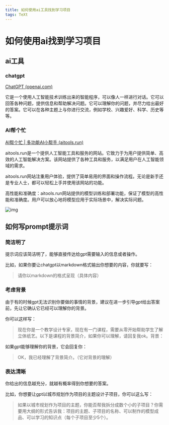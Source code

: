 ```yaml
---
title: 如何使用ai工具找到学习项目
tags: TeXt
---
```


# 如何使用ai找到学习项目



## ai工具



### chatgpt



[ChatGPT (openai.com)](https://openai.com/chatgpt)



它是一个使用人工智能技术训练出来的智能程序，可以像人一样进行对话。它可以回答各种问题，提供信息和帮助解决问题。它可以理解你的问题，并尽力给出最好的答案。它可以在各种主题上与你进行交流，例如学校、兴趣爱好、科学、历史等等。



### AI帮个忙



[AI帮个忙 | 多功能AI小帮手 (aitools.run)](https://aitools.run/)



aitools.run是一个提供人工智能工具和服务的网站。它致力于为用户提供简单、高效的人工智能解决方案。该网站提供了各种工具和服务，以满足用户在人工智能领域的需求。



aitools.run网站注重用户体验，提供了简单易用的界面和操作流程。无论是新手还是专业人士，都可以轻松上手并使用该网站的功能。



高性能和准确度：aitools.run网站提供的模型训练和部署功能，保证了模型的高性能和准确度。用户可以放心地将模型应用于实际场景中，解决实际问题。



![img](http://127.0.0.1:53385/assets/image-20230904171144-cdq2lc8.png)



## 如何写prompt提示词



### 简洁明了



提示词应该简洁明了，能够直接传达给gpt需要输入的信息或者操作。



比如，如果你要让chatgpt以markdown格式输出你想要的内容，你就要写：



> 请你以markdown的格式呈现（具体内容）



### 考虑背景



由于有的时候gpt无法识别你要做的事情的背景，建议在进一步引导gpt给出答案前，先让它确认它已经可以理解你的背景。



你可以这样写：



> 现在你是一个教学设计专家，现在有一门课程，需要从零开始帮助学生了解立体纸艺。以下是课程的背景简介，如果你可以理解，请回复我ok。背景：



如果gpt能够理解你的背景，它会回复你：

> OK，我已经理解了背景简介。（它对背景的理解）

### 表达清晰



你给出的信息越充分，就越有概率得到你想要的答案。

比如，你想要让gpt以城市规划作为项目的主题设计子项目，你可以这么写：

> 如果以城市规划作为项目的主题，你能否帮我拆分成数个小的子项目？你需要用大纲的形式告诉我：项目的主题、子项目的名称、可以制作的模型成品、可以学习的知识点（每个子项目至少5个）。
